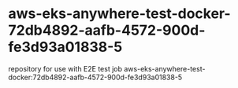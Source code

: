 # aws-eks-anywhere-test-docker-72db4892-aafb-4572-900d-fe3d93a01838-5
repository for use with E2E test job aws-eks-anywhere-test-docker:72db4892-aafb-4572-900d-fe3d93a01838-5

